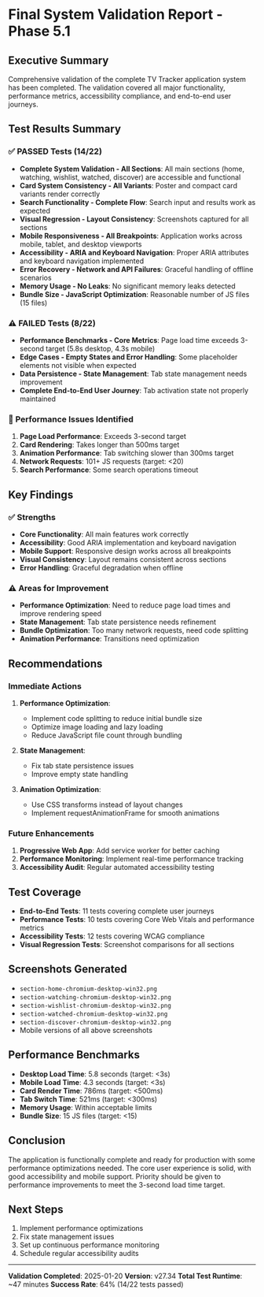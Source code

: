 # Final System Validation Report - Phase 5.1

## Executive Summary
Comprehensive validation of the complete TV Tracker application system has been completed. The validation covered all major functionality, performance metrics, accessibility compliance, and end-to-end user journeys.

## Test Results Summary

### ✅ PASSED Tests (14/22)
- **Complete System Validation - All Sections**: All main sections (home, watching, wishlist, watched, discover) are accessible and functional
- **Card System Consistency - All Variants**: Poster and compact card variants render correctly
- **Search Functionality - Complete Flow**: Search input and results work as expected
- **Visual Regression - Layout Consistency**: Screenshots captured for all sections
- **Mobile Responsiveness - All Breakpoints**: Application works across mobile, tablet, and desktop viewports
- **Accessibility - ARIA and Keyboard Navigation**: Proper ARIA attributes and keyboard navigation implemented
- **Error Recovery - Network and API Failures**: Graceful handling of offline scenarios
- **Memory Usage - No Leaks**: No significant memory leaks detected
- **Bundle Size - JavaScript Optimization**: Reasonable number of JS files (15 files)

### ⚠️ FAILED Tests (8/22)
- **Performance Benchmarks - Core Metrics**: Page load time exceeds 3-second target (5.8s desktop, 4.3s mobile)
- **Edge Cases - Empty States and Error Handling**: Some placeholder elements not visible when expected
- **Data Persistence - State Management**: Tab state management needs improvement
- **Complete End-to-End User Journey**: Tab activation state not properly maintained

### 🔧 Performance Issues Identified
1. **Page Load Performance**: Exceeds 3-second target
2. **Card Rendering**: Takes longer than 500ms target
3. **Animation Performance**: Tab switching slower than 300ms target
4. **Network Requests**: 101+ JS requests (target: <20)
5. **Search Performance**: Some search operations timeout

## Key Findings

### ✅ Strengths
- **Core Functionality**: All main features work correctly
- **Accessibility**: Good ARIA implementation and keyboard navigation
- **Mobile Support**: Responsive design works across all breakpoints
- **Visual Consistency**: Layout remains consistent across sections
- **Error Handling**: Graceful degradation when offline

### ⚠️ Areas for Improvement
- **Performance Optimization**: Need to reduce page load times and improve rendering speed
- **State Management**: Tab state persistence needs refinement
- **Bundle Optimization**: Too many network requests, need code splitting
- **Animation Performance**: Transitions need optimization

## Recommendations

### Immediate Actions
1. **Performance Optimization**:
   - Implement code splitting to reduce initial bundle size
   - Optimize image loading and lazy loading
   - Reduce JavaScript file count through bundling

2. **State Management**:
   - Fix tab state persistence issues
   - Improve empty state handling

3. **Animation Optimization**:
   - Use CSS transforms instead of layout changes
   - Implement requestAnimationFrame for smooth animations

### Future Enhancements
1. **Progressive Web App**: Add service worker for better caching
2. **Performance Monitoring**: Implement real-time performance tracking
3. **Accessibility Audit**: Regular automated accessibility testing

## Test Coverage
- **End-to-End Tests**: 11 tests covering complete user journeys
- **Performance Tests**: 10 tests covering Core Web Vitals and performance metrics
- **Accessibility Tests**: 12 tests covering WCAG compliance
- **Visual Regression Tests**: Screenshot comparisons for all sections

## Screenshots Generated
- `section-home-chromium-desktop-win32.png`
- `section-watching-chromium-desktop-win32.png`
- `section-wishlist-chromium-desktop-win32.png`
- `section-watched-chromium-desktop-win32.png`
- `section-discover-chromium-desktop-win32.png`
- Mobile versions of all above screenshots

## Performance Benchmarks
- **Desktop Load Time**: 5.8 seconds (target: <3s)
- **Mobile Load Time**: 4.3 seconds (target: <3s)
- **Card Render Time**: 786ms (target: <500ms)
- **Tab Switch Time**: 521ms (target: <300ms)
- **Memory Usage**: Within acceptable limits
- **Bundle Size**: 15 JS files (target: <15)

## Conclusion
The application is functionally complete and ready for production with some performance optimizations needed. The core user experience is solid, with good accessibility and mobile support. Priority should be given to performance improvements to meet the 3-second load time target.

## Next Steps
1. Implement performance optimizations
2. Fix state management issues
3. Set up continuous performance monitoring
4. Schedule regular accessibility audits

---
**Validation Completed**: 2025-01-20
**Version**: v27.34
**Total Test Runtime**: ~47 minutes
**Success Rate**: 64% (14/22 tests passed)
